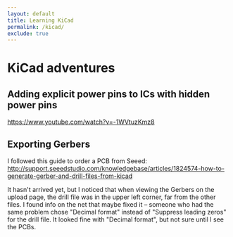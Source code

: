 ```yaml
---
layout: default
title: Learning KiCad
permalink: /kicad/
exclude: true
---
```


# KiCad adventures


## Adding explicit power pins to ICs with hidden power pins
https://www.youtube.com/watch?v=-1WVtuzKmz8

## Exporting Gerbers
I followed this guide to order a PCB from Seeed:
http://support.seeedstudio.com/knowledgebase/articles/1824574-how-to-generate-gerber-and-drill-files-from-kicad

It hasn't arrived yet, but I noticed that when viewing the Gerbers on the upload page, the drill file was in the upper left corner, far from the other files. 
I found info on the net that maybe fixed it – someone who had the same problem chose "Decimal format" instead of "Suppress leading zeros" for the drill file. It looked fine with "Decimal format", but not sure until I see the PCBs.
